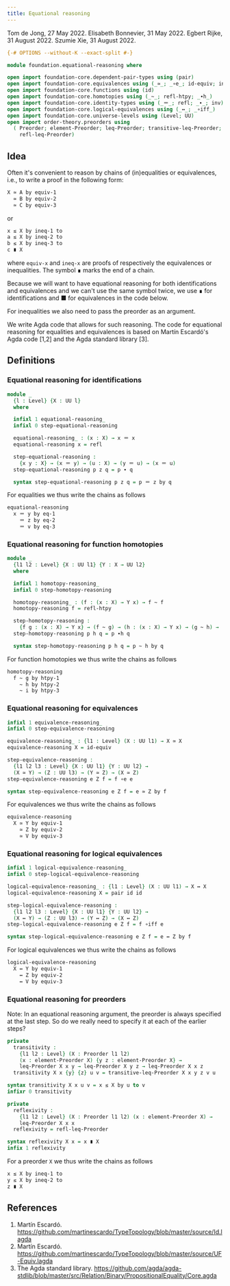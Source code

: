 ```yaml
---
title: Equational reasoning
---
```


Tom de Jong, 27 May 2022.
Elisabeth Bonnevier, 31 May 2022.
Egbert Rijke, 31 August 2022.
Szumie Xie, 31 August 2022.

```agda
{-# OPTIONS --without-K --exact-split #-}

module foundation.equational-reasoning where

open import foundation-core.dependent-pair-types using (pair)
open import foundation-core.equivalences using (_≃_; _∘e_; id-equiv; inv-equiv)
open import foundation-core.functions using (id)
open import foundation-core.homotopies using (_~_; refl-htpy; _∙h_)
open import foundation-core.identity-types using (_＝_; refl; _∙_; inv)
open import foundation-core.logical-equivalences using (_↔_; _∘iff_)
open import foundation-core.universe-levels using (Level; UU)
open import order-theory.preorders using
  ( Preorder; element-Preorder; leq-Preorder; transitive-leq-Preorder;
    refl-leq-Preorder)
```

## Idea

Often it's convenient to reason by chains of (in)equalities or equivalences,
i.e., to write a proof in the following form:

```md
X ≃ A by equiv-1
  ≃ B by equiv-2
  ≃ C by equiv-3
```

or
```md
x ≤ X by ineq-1 to
a ≤ X by ineq-2 to
b ≤ X by ineq-3 to
c ∎ X
```

where `equiv-x` and `ineq-x` are proofs of respectively the equivalences or
inequalities. The symbol ∎ marks the end of a chain.

Because we will want to have equational reasoning for both identifications and
equivalences and we can't use the same symbol twice, we use ∎ for
identifications and ■ for equivalences in the code below.

For inequalities we also need to pass the preorder as an argument.

We write Agda code that allows for such reasoning. The code for equational
reasoning for equalities and equivalences is based on Martín Escardó's Agda code
[1,2] and the Agda standard library [3].


## Definitions

### Equational reasoning for identifications

```agda
module _
  {l : Level} {X : UU l}
  where

  infixl 1 equational-reasoning_
  infixl 0 step-equational-reasoning

  equational-reasoning_ : (x : X) → x ＝ x
  equational-reasoning x = refl

  step-equational-reasoning :
    {x y : X} → (x ＝ y) → (u : X) → (y ＝ u) → (x ＝ u)
  step-equational-reasoning p z q = p ∙ q

  syntax step-equational-reasoning p z q = p ＝ z by q
```

For equalities we thus write the chains as follows

```md
equational-reasoning
  x ＝ y by eq-1
    ＝ z by eq-2
    ＝ v by eq-3
```

### Equational reasoning for function homotopies

```agda
module _
  {l1 l2 : Level} {X : UU l1} {Y : X → UU l2}
  where

  infixl 1 homotopy-reasoning_
  infixl 0 step-homotopy-reasoning

  homotopy-reasoning_ : (f : (x : X) → Y x) → f ~ f
  homotopy-reasoning f = refl-htpy

  step-homotopy-reasoning :
    {f g : (x : X) → Y x} → (f ~ g) → (h : (x : X) → Y x) → (g ~ h) → (f ~ h)
  step-homotopy-reasoning p h q = p ∙h q

  syntax step-homotopy-reasoning p h q = p ~ h by q
```

For function homotopies we thus write the chains as follows

```md
homotopy-reasoning
  f ~ g by htpy-1
    ~ h by htpy-2
    ~ i by htpy-3
```

### Equational reasoning for equivalences

```agda
infixl 1 equivalence-reasoning_
infixl 0 step-equivalence-reasoning

equivalence-reasoning_ : {l1 : Level} (X : UU l1) → X ≃ X
equivalence-reasoning X = id-equiv

step-equivalence-reasoning :
  {l1 l2 l3 : Level} {X : UU l1} {Y : UU l2} →
  (X ≃ Y) → (Z : UU l3) → (Y ≃ Z) → (X ≃ Z)
step-equivalence-reasoning e Z f = f ∘e e

syntax step-equivalence-reasoning e Z f = e ≃ Z by f
```

For equivalences we thus write the chains as follows

```md
equivalence-reasoning
  X ≃ Y by equiv-1
    ≃ Z by equiv-2
    ≃ V by equiv-3
```

### Equational reasoning for logical equivalences

```agda
infixl 1 logical-equivalence-reasoning_
infixl 0 step-logical-equivalence-reasoning

logical-equivalence-reasoning_ : {l1 : Level} (X : UU l1) → X ↔ X
logical-equivalence-reasoning X = pair id id

step-logical-equivalence-reasoning :
  {l1 l2 l3 : Level} {X : UU l1} {Y : UU l2} →
  (X ↔ Y) → (Z : UU l3) → (Y ↔ Z) → (X ↔ Z)
step-logical-equivalence-reasoning e Z f = f ∘iff e

syntax step-logical-equivalence-reasoning e Z f = e ↔ Z by f
```

For logical equivalences we thus write the chains as follows

```md
logical-equivalence-reasoning
  X ↔ Y by equiv-1
    ↔ Z by equiv-2
    ↔ V by equiv-3
```

### Equational reasoning for preorders

Note: In an equational reasoning argument, the preorder is always specified at the last step. So do we really need to specify it at each of the earlier steps?

```agda
private
  transitivity :
    {l1 l2 : Level} (X : Preorder l1 l2)
    (x : element-Preorder X) {y z : element-Preorder X} →
    leq-Preorder X x y → leq-Preorder X y z → leq-Preorder X x z
  transitivity X x {y} {z} u v = transitive-leq-Preorder X x y z v u

syntax transitivity X x u v = x ≤ X by u to v
infixr 0 transitivity

private
  reflexivity :
    {l1 l2 : Level} (X : Preorder l1 l2) (x : element-Preorder X) →
    leq-Preorder X x x
  reflexivity = refl-leq-Preorder

syntax reflexivity X x = x ∎ X
infix 1 reflexivity
```

For a preorder `X` we thus write the chains as follows

```md
x ≤ X by ineq-1 to
y ≤ X by ineq-2 to
z ∎ X
```

## References

1. Martín Escardó. https://github.com/martinescardo/TypeTopology/blob/master/source/Id.lagda
2. Martín Escardó. https://github.com/martinescardo/TypeTopology/blob/master/source/UF-Equiv.lagda
3. The Agda standard library. https://github.com/agda/agda-stdlib/blob/master/src/Relation/Binary/PropositionalEquality/Core.agda
